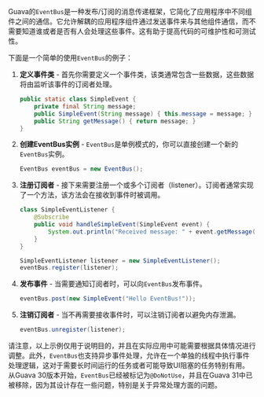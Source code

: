Guava的`EventBus`是一种发布/订阅的消息传递框架，它简化了应用程序中不同组件之间的通信。它允许解耦的应用程序组件通过发送事件来与其他组件通信，而不需要知道谁或者是否有人会处理这些事件。这有助于提高代码的可维护性和可测试性。

下面是一个简单的使用`EventBus`的例子：

1. **定义事件类** - 首先你需要定义一个事件类，该类通常包含一些数据，这些数据将由监听该事件的订阅者处理。

    ```java
    public static class SimpleEvent {
        private final String message;
        public SimpleEvent(String message) { this.message = message; }
        public String getMessage() { return message; }
    }
    ```

2. **创建EventBus实例** - `EventBus`是单例模式的，你可以直接创建一个新的`EventBus`实例。

    ``` java
    EventBus eventBus = new EventBus();
    ```

3. **注册订阅者** - 接下来需要注册一个或多个订阅者（listener）。订阅者通常实现了一个方法，该方法会在接收到事件时被调用。

    ``` java
    class SimpleEventListener {
        @Subscribe
        public void handleSimpleEvent(SimpleEvent event) {
            System.out.println("Received message: " + event.getMessage());
        }
    }

    SimpleEventListener listener = new SimpleEventListener();
    eventBus.register(listener);
    ```

4. **发布事件** - 当需要通知订阅者时，可以向`EventBus`发布事件。

    ``` java
    eventBus.post(new SimpleEvent("Hello EventBus!"));
    ```

5. **注销订阅者** - 当不再需要接收事件时，可以注销订阅者以避免内存泄漏。

    ``` java
    eventBus.unregister(listener);
    ```
请注意，以上示例仅用于说明目的，并且在实际应用中可能需要根据具体情况进行调整。此外，`EventBus`也支持异步事件处理，允许在一个单独的线程中执行事件处理逻辑，这对于需要长时间运行的任务或者可能导致UI阻塞的任务特别有用。
从Guava 30版本开始，`EventBus`已经被标记为`@DoNotUse`，并且在Guava 31中已被移除，因为其设计存在一些问题，特别是关于异常处理方面的问题。